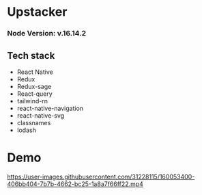 # Upstacker

### Node Version: v.16.14.2

## Tech stack

- React Native
- Redux
- Redux-sage
- React-query
- tailwind-rn
- react-native-navigation
- react-native-svg
- classnames
- lodash

# Demo


https://user-images.githubusercontent.com/31228115/160053400-406bb404-7b7b-4662-bc25-1a8a7f66ff22.mp4

